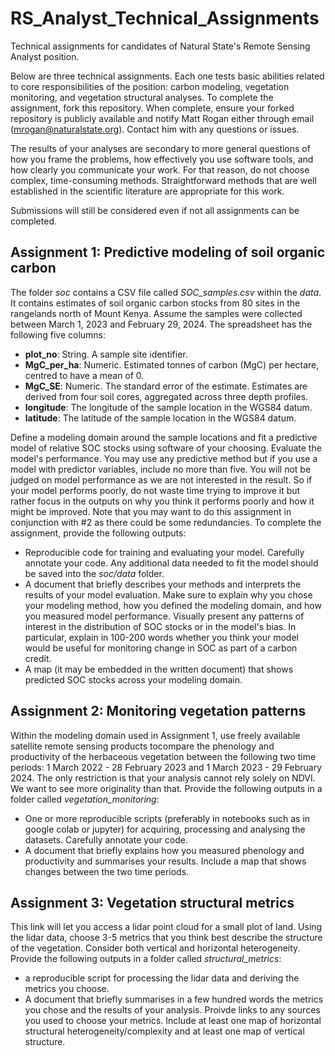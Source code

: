 # RS_Analyst_Technical_Assignments
Technical assignments for candidates of Natural State's Remote Sensing Analyst position.

Below are three technical assignments. Each one tests basic abilities related to core responsibilities of the position: carbon modeling, vegetation monitoring, and vegetation structural analyses. To complete the assignment, fork this repository. When complete, ensure your forked repository is publicly available and notify Matt Rogan either through email (mrogan@naturalstate.org). Contact him with any questions or issues.

The results of your analyses are secondary to more general questions of how you frame the problems, how effectively you use software tools, and how clearly you communicate your work. For that reason, do not choose complex, time-consuming methods. Straightforward methods that are well established in the scientific literature are appropriate for this work.

Submissions will still be considered even if not all assignments can be completed.

## Assignment 1: Predictive modeling of soil organic carbon

The folder *soc* contains a CSV file called *SOC_samples.csv* within the *data*. It contains estimates of soil organic carbon stocks from 80 sites in the rangelands north of Mount Kenya. Assume the samples were collected between March 1, 2023 and February 29, 2024. The spreadsheet has the following five columns:
- **plot_no**: String. A sample site identifier.
- **MgC_per_ha**: Numeric. Estimated tonnes of carbon (MgC) per hectare, centred to have a mean of 0.
- **MgC_SE**: Numeric. The standard error of the estimate. Estimates are derived from four soil cores, aggregated across three depth profiles.
- **longitude**: The longitude of the sample location in the WGS84 datum.
- **latitude**: The latitude of the sample location in the WGS84 datum.

Define a modeling domain around the sample locations and fit a predictive model of relative SOC stocks using software of your choosing. Evaluate the model's performance. You may use any predictive method but if you use a model with predictor variables, include no more than five. You will not be judged on model performance as we are not interested in the result. So if your model performs poorly, do not waste time trying to improve it but rather focus in the outputs on why you think it performs poorly and how it might be improved. Note that you may want to do this assignment in conjunction with #2 as there could be some redundancies. To complete the assignment, provide the following outputs:
- Reproducible code for training and evaluating your model. Carefully annotate your code. Any additional data needed to fit the model should be saved into the *soc/data* folder.
- A document that briefly describes your methods and interprets the results of your model evaluation. Make sure to explain why you chose your modeling method, how you defined the modeling domain, and how you measured model performance. Visually present any patterns of interest in the distribution of SOC stocks or in the model's bias. In particular, explain in 100-200 words whether you think your model would be useful for monitoring change in SOC as part of a carbon credit.
- A map (it may be embedded in the written document) that shows predicted SOC stocks across your modeling domain.

## Assignment 2: Monitoring vegetation patterns
Within the modeling domain used in Assignment 1, use freely available satellite remote sensing products tocompare the phenology and productivity of the herbaceous vegetation between the following two time periods: 1 March 2022 - 28 February 2023 and 1 March 2023 - 29 February 2024. The only restriction is that your analysis cannot rely solely on NDVI. We want to see more originality than that. Provide the following outputs in a folder called *vegetation_monitoring*:
- One or more reproducible scripts (preferably in notebooks such as in google colab or jupyter) for acquiring, processing and analysing the datasets. Carefully annotate your code.
- A document that briefly explains how you measured phenology and productivity and summarises your results. Include a map that shows changes between the two time periods.

## Assignment 3: Vegetation structural metrics
This link will let you access a lidar point cloud for a small plot of land. Using the lidar data, choose 3-5 metrics that you think best describe the structure of the vegetation. Consider both vertical and horizontal heterogeneity. Provide the following outputs in a folder called *structural_metrics*:
- a reproducible script for processing the lidar data and deriving the metrics you choose.
- A document that briefly summarises in a few hundred words the metrics you chose and the results of your analysis. Proivde links to any sources you used to choose your metrics. Include at least one map of horizontal structural heterogeneity/complexity and at least one map of vertical structure.


